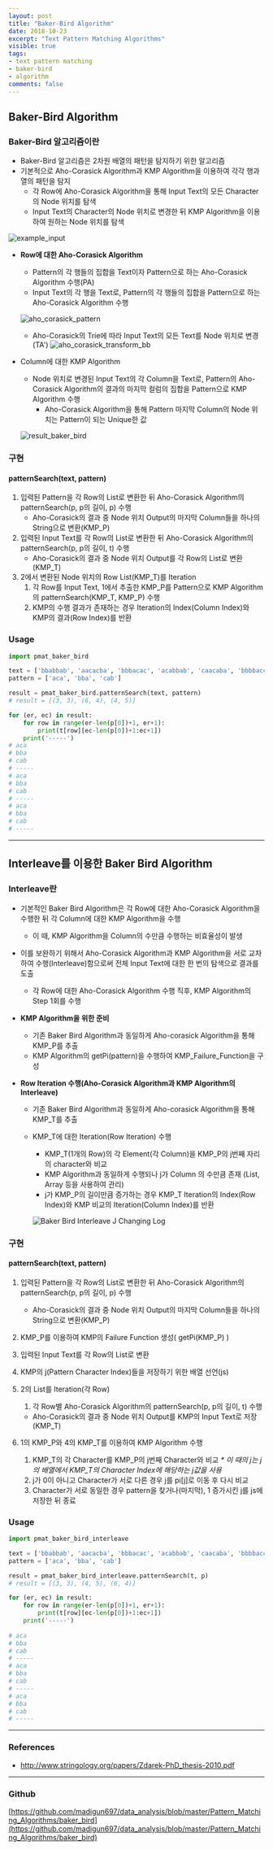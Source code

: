 ```yaml
---
layout: post
title: "Baker-Bird Algorithm"
date: 2018-10-23
excerpt: "Text Pattern Matching Algorithms"
visible: true
tags: 
- text pattern matching
- baker-bird
- algorithm
comments: false
---
```


## Baker-Bird Algorithm

### Baker-Bird 알고리즘이란

* Baker-Bird 알고리즘은 2차원 배열의 패턴을 탐지하기 위한 알고리즘
* 기본적으로 Aho-Corasick Algorithm과 KMP Algorithm을 이용하여 각각 행과 열의 패턴을 탐지
  * 각 Row에 Aho-Corasick Algorithm을 통해 Input Text의 모든 Character의 Node 위치를 탐색
  * Input Text의 Character의 Node 위치로 변경한 뒤 KMP Algorithm을 이용하여 원하는 Node 위치를 탐색

![example_input](https://github.com/madigun697/data_analysis/raw/master/Pattern_Matching_Algorithms/baker_bird/input_bb.png)

* **Row에 대한 Aho-Corasick Algorithm**

    * Pattern의 각 행들의 집합을 Text이자 Pattern으로 하는 Aho-Corasick Algorithm 수행(PA)
    * Input Text의 각 행을 Text로, Pattern의 각 행들의 집합을 Pattern으로 하는 Aho-Corasick Algorithm 수행

    ![aho_corasick_pattern](https://github.com/madigun697/data_analysis/raw/master/Pattern_Matching_Algorithms/baker_bird/aho_corasick_pattern_bb.png)

    * Aho-Corasick의 Trie에 따라 Input Text의 모든 Text를 Node 위치로 변경(TA')
    ![aho_corasick_transform_bb](https://github.com/madigun697/data_analysis/raw/master/Pattern_Matching_Algorithms/baker_bird/aho_corasick_transform_bb.png)

* Column에 대한 KMP Algorithm

    * Node 위치로 변경된 Input Text의 각 Column을 Text로, Pattern의 Aho-Corasick Algorithm의 결과의 마지막 컬럼의 집합을 Pattern으로 KMP Algorithm 수행
        * Aho-Corasick Algorithm을 통해 Pattern 마지막 Column의 Node 위치는 Pattern이 되는 Unique한 값

    ![result_baker_bird](https://github.com/madigun697/data_analysis/raw/master/Pattern_Matching_Algorithms/baker_bird/result_bb.png)

### 구현

#### patternSearch(text, pattern)

1. 입력된 Pattern을 각 Row의 List로 변환한 뒤 Aho-Corasick Algorithm의 patternSearch(p, p의 길이, p) 수행
   * Aho-Corasick의 결과 중 Node 위치 Output의 마지막 Column들을 하나의 String으로 변환(KMP_P)
2. 입력된 Input Text를 각 Row의 List로 변환한 뒤 Aho-Corasick Algorithm의 patternSearch(p, p의 길이, t) 수행 
   * Aho-Corasick의 결과 중 Node 위치 Output를 각 Row의 List로 변환(KMP_T)
3. 2에서 변환된 Node 위치의 Row List(KMP_T)를 Iteration
   1. 각 Row를 Input Text, 1에서 추출한 KMP_P를 Pattern으로 KMP Algorithm의 patternSearch(KMP_T, KMP_P) 수행
   2. KMP의 수행 결과가 존재하는 경우 Iteration의 Index(Column Index)와 KMP의 결과(Row Index)를 반환

### Usage

``` python
import pmat_baker_bird

text = ['bbabbab', 'aacacba', 'bbbacac', 'acabbab', 'caacaba', 'bbbbacc', 'accabab']
pattern = ['aca', 'bba', 'cab']

result = pmat_baker_bird.patternSearch(text, pattern)
# result = [(3, 3), (6, 4), (4, 5)]

for (er, ec) in result:
    for row in range(er-len(p[0])+1, er+1):
        print(t[row][ec-len(p[0])+1:ec+1])
    print('-----')
# aca
# bba
# cab
# -----
# aca
# bba
# cab
# -----
# aca
# bba
# cab
# -----
```

----

## Interleave를 이용한 Baker Bird Algorithm

### Interleave란

* 기본적인 Baker Bird Algorithm은 각 Row에 대한 Aho-Corasick Algorithm을 수행한 뒤 각 Column에 대한 KMP Algorithm을 수행

  * 이 때, KMP Algorithm을 Column의 수만큼 수행하는 비효율성이 발생

* 이를 보완하기 위해서 Aho-Corasick Algorithm과 KMP Algorithm을 서로 교차하여 수행(Interleave)함으로써 전체 Input Text에 대한 한 번의 탐색으로 결과를 도출

  * 각 Row에 대한 Aho-Corasick Algorithm 수행 직후, KMP Algorithm의 Step 1회를 수행

* **KMP Algorithm을 위한 준비**

  * 기존 Baker Bird Algorithm과 동일하게 Aho-corasick Algorithm을 통해 KMP_P를 추출
  * KMP Algorithm의 getPi(pattern)을 수행하여 KMP_Failure_Function을 구성

* **Row Iteration 수행(Aho-Corasick Algorithm과 KMP Algorithm의 Interleave)**

  * 기존 Baker Bird Algorithm과 동일하게 Aho-corasick Algorithm을 통해 KMP_T를 추출

  * KMP_T에 대한 Iteration(Row Iteration) 수행

    * KMP_T(1개의 Row)의 각 Element(각 Column)을 KMP_P의 j번째 자리의 character와 비교
    * KMP Algorithm과 동일하게 수행되나 j가 Column 의 수만큼 존재 (List, Array 등을 사용하여 관리)
    * j가 KMP_P의 길이만큼 증가하는 경우 KMP_T Iteration의 Index(Row Index)와 KMP 비교의 Iteration(Column Index)를 반환

    ![Baker Bird Interleave J Changing Log](https://github.com/madigun697/data_analysis/raw/master/Pattern_Matching_Algorithms/baker_bird/js_bb_il.png)

### 구현

#### patternSearch(text, pattern)

1. 입력된 Pattern을 각 Row의 List로 변환한 뒤 Aho-Corasick Algorithm의 patternSearch(p, p의 길이, p) 수행

   - Aho-Corasick의 결과 중 Node 위치 Output의 마지막 Column들을 하나의 String으로 변환(KMP_P)

2. KMP_P를 이용하여 KMP의 Failure Function 생성( getPi(KMP_P) )

3. 입력된 Input Text를 각 Row의 List로 변환

4. KMP의 j(Pattern Character Index)들을 저장하기 위한 배열 선언(js)

5. 2의 List를 Iteration(각 Row)

   1. 각 Row별 Aho-Corasick Algorithm의 patternSearch(p, p의 길이, t) 수행 

   - Aho-Corasick의 결과 중 Node 위치 Output를 KMP의 Input Text로 저장(KMP_T)

6. 1의 KMP_P와 4의 KMP_T를 이용하여 KMP Algorithm 수행

   1. KMP_T의 각 Character를 KMP_P의 j번째 Character와 비교
      _* 이 때의 j는 j의 배열에서 KMP_T의 Character Index에 해당하는 j값을 사용_
   2. j가 0이 아니고 Character가 서로 다른 경우 j를 pi[j]로 이동 후 다시 비교
   3. Character가 서로 동일한 경우 pattern을 찾거나(마지막), 1 증가시킨 j를 js에 저장한 뒤 종료

### Usage

``` python
import pmat_baker_bird_interleave

text = ['bbabbab', 'aacacba', 'bbbacac', 'acabbab', 'caacaba', 'bbbbacc', 'accabab']
pattern = ['aca', 'bba', 'cab']

result = pmat_baker_bird_interleave.patternSearch(t, p)
# result = [(3, 3), (4, 5), (6, 4)]

for (er, ec) in result:
    for row in range(er-len(p[0])+1, er+1):
        print(t[row][ec-len(p[0])+1:ec+1])
	print('-----')
        
# aca
# bba
# cab
# -----
# aca
# bba
# cab
# -----
# aca
# bba
# cab
# -----        

```

----

### References

* http://www.stringology.org/papers/Zdarek-PhD_thesis-2010.pdf


---

### Github
[https://github.com/madigun697/data_analysis/blob/master/Pattern_Matching_Algorithms/baker_bird](https://github.com/madigun697/data_analysis/blob/master/Pattern_Matching_Algorithms/baker_bird)